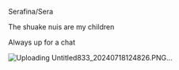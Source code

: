 Serafina/Sera

The shuake nuis are my children  

Always up for a chat

![Uploading Untitled833_20240718124826.PNG…]()

